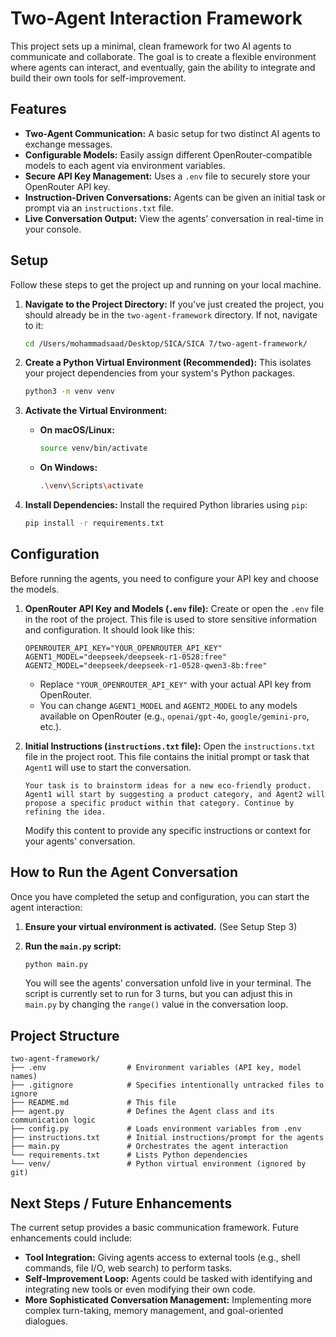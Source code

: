 # Two-Agent Interaction Framework

This project sets up a minimal, clean framework for two AI agents to communicate and collaborate. The goal is to create a flexible environment where agents can interact, and eventually, gain the ability to integrate and build their own tools for self-improvement.

## Features

*   **Two-Agent Communication:** A basic setup for two distinct AI agents to exchange messages.
*   **Configurable Models:** Easily assign different OpenRouter-compatible models to each agent via environment variables.
*   **Secure API Key Management:** Uses a `.env` file to securely store your OpenRouter API key.
*   **Instruction-Driven Conversations:** Agents can be given an initial task or prompt via an `instructions.txt` file.
*   **Live Conversation Output:** View the agents' conversation in real-time in your console.

## Setup

Follow these steps to get the project up and running on your local machine.

1.  **Navigate to the Project Directory:**
    If you've just created the project, you should already be in the `two-agent-framework` directory. If not, navigate to it:
    ```bash
    cd /Users/mohammadsaad/Desktop/SICA/SICA 7/two-agent-framework/
    ```

2.  **Create a Python Virtual Environment (Recommended):**
    This isolates your project dependencies from your system's Python packages.
    ```bash
    python3 -m venv venv
    ```

3.  **Activate the Virtual Environment:**
    *   **On macOS/Linux:**
        ```bash
        source venv/bin/activate
        ```
    *   **On Windows:**
        ```bash
        .\venv\Scripts\activate
        ```

4.  **Install Dependencies:**
    Install the required Python libraries using `pip`:
    ```bash
    pip install -r requirements.txt
    ```

## Configuration

Before running the agents, you need to configure your API key and choose the models.

1.  **OpenRouter API Key and Models (`.env` file):**
    Create or open the `.env` file in the root of the project. This file is used to store sensitive information and configuration. It should look like this:

    ```
    OPENROUTER_API_KEY="YOUR_OPENROUTER_API_KEY"
    AGENT1_MODEL="deepseek/deepseek-r1-0528:free"
    AGENT2_MODEL="deepseek/deepseek-r1-0528-qwen3-8b:free"
    ```

    *   Replace `"YOUR_OPENROUTER_API_KEY"` with your actual API key from OpenRouter.
    *   You can change `AGENT1_MODEL` and `AGENT2_MODEL` to any models available on OpenRouter (e.g., `openai/gpt-4o`, `google/gemini-pro`, etc.).

2.  **Initial Instructions (`instructions.txt` file):**
    Open the `instructions.txt` file in the project root. This file contains the initial prompt or task that `Agent1` will use to start the conversation.

    ```
    Your task is to brainstorm ideas for a new eco-friendly product. Agent1 will start by suggesting a product category, and Agent2 will propose a specific product within that category. Continue by refining the idea.
    ```
    Modify this content to provide any specific instructions or context for your agents' conversation.

## How to Run the Agent Conversation

Once you have completed the setup and configuration, you can start the agent interaction:

1.  **Ensure your virtual environment is activated.** (See Setup Step 3)
2.  **Run the `main.py` script:**
    ```bash
    python main.py
    ```

    You will see the agents' conversation unfold live in your terminal. The script is currently set to run for 3 turns, but you can adjust this in `main.py` by changing the `range()` value in the conversation loop.

## Project Structure

```
two-agent-framework/
├── .env                  # Environment variables (API key, model names)
├── .gitignore            # Specifies intentionally untracked files to ignore
├── README.md             # This file
├── agent.py              # Defines the Agent class and its communication logic
├── config.py             # Loads environment variables from .env
├── instructions.txt      # Initial instructions/prompt for the agents
├── main.py               # Orchestrates the agent interaction
└── requirements.txt      # Lists Python dependencies
└── venv/                 # Python virtual environment (ignored by git)
```

## Next Steps / Future Enhancements

The current setup provides a basic communication framework. Future enhancements could include:

*   **Tool Integration:** Giving agents access to external tools (e.g., shell commands, file I/O, web search) to perform tasks.
*   **Self-Improvement Loop:** Agents could be tasked with identifying and integrating new tools or even modifying their own code.
*   **More Sophisticated Conversation Management:** Implementing more complex turn-taking, memory management, and goal-oriented dialogues.
